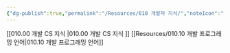 ```yaml
---
{"dg-publish":true,"permalink":"/Resources/010 개발자 지식/","noteIcon":"1"}
---
```





[[010.00 개발 CS 지식 \|010.00 개발 CS 지식 ]]
[[Resources/010.10 개발 프로그래밍 언어\|010.10 개발 프로그래밍 언어]]

